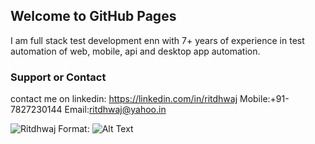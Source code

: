 ## Welcome to GitHub Pages
I am full stack test development enn with 7+ years of experience in test automation of web, mobile, api and desktop app automation.

### Support or Contact
contact me on linkedin: https://linkedin.com/in/ritdhwaj
Mobile:+91-7827230144
Email:ritdhwaj@yahoo.in

![Ritdhwaj](/images/ritdhwaj.jpg)
Format: ![Alt Text](https://ritdhwaj.github.io)

